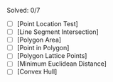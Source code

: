 Solved: 0/7<br/>
- [ ] [Point Location Test]
- [ ] [Line Segment Intersection]
- [ ] [Polygon Area]
- [ ] [Point in Polygon]
- [ ] [Polygon Lattice Points]
- [ ] [Minimum Euclidean Distance]
- [ ] [Convex Hull]